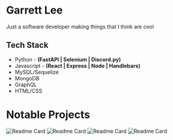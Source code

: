 # Garrett Lee

Just a software developer making things that I think are cool

## Tech Stack
- Python - **(FastAPI | Selenium | Discord.py)**
- Javascript - **(React | Express | Node | Handlebars)**
- MySQL/Sequelize
- MongoDB
- GraphQL
- HTML/CSS

# Notable Projects

![Readme Card](https://github-readme-stats.vercel.app/api/pin/?username=RGarrettLee&repo=message-history-bot&theme=dark)
![Readme Card](https://github-readme-stats.vercel.app/api/pin/?username=RGarrettLee&repo=ygobot&theme=dark)
![Readme Card](https://github-readme-stats.vercel.app/api/pin/?username=RGarrettLee&repo=gaming-forum&theme=dark)
![Readme Card](https://github-readme-stats.vercel.app/api/pin/?username=RGarrettLee&repo=team-generator&theme=dark)
